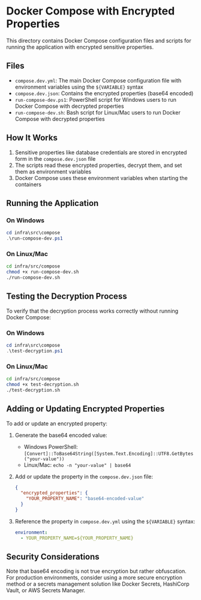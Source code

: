 # Docker Compose with Encrypted Properties

This directory contains Docker Compose configuration files and scripts for running the application with encrypted sensitive properties.

## Files

- `compose.dev.yml`: The main Docker Compose configuration file with environment variables using the `${VARIABLE}` syntax
- `compose.dev.json`: Contains the encrypted properties (base64 encoded)
- `run-compose-dev.ps1`: PowerShell script for Windows users to run Docker Compose with decrypted properties
- `run-compose-dev.sh`: Bash script for Linux/Mac users to run Docker Compose with decrypted properties

## How It Works

1. Sensitive properties like database credentials are stored in encrypted form in the `compose.dev.json` file
2. The scripts read these encrypted properties, decrypt them, and set them as environment variables
3. Docker Compose uses these environment variables when starting the containers

## Running the Application

### On Windows

```powershell
cd infra\src\compose
.\run-compose-dev.ps1
```

### On Linux/Mac

```bash
cd infra/src/compose
chmod +x run-compose-dev.sh
./run-compose-dev.sh
```

## Testing the Decryption Process

To verify that the decryption process works correctly without running Docker Compose:

### On Windows

```powershell
cd infra\src\compose
.\test-decryption.ps1
```

### On Linux/Mac

```bash
cd infra/src/compose
chmod +x test-decryption.sh
./test-decryption.sh
```

## Adding or Updating Encrypted Properties

To add or update an encrypted property:

1. Generate the base64 encoded value:
   - Windows PowerShell: `[Convert]::ToBase64String([System.Text.Encoding]::UTF8.GetBytes("your-value"))`
   - Linux/Mac: `echo -n "your-value" | base64`

2. Add or update the property in the `compose.dev.json` file:
   ```json
   {
     "encrypted_properties": {
       "YOUR_PROPERTY_NAME": "base64-encoded-value"
     }
   }
   ```

3. Reference the property in `compose.dev.yml` using the `${VARIABLE}` syntax:
   ```yaml
   environment:
     - YOUR_PROPERTY_NAME=${YOUR_PROPERTY_NAME}
   ```

## Security Considerations

Note that base64 encoding is not true encryption but rather obfuscation. For production environments, consider using a more secure encryption method or a secrets management solution like Docker Secrets, HashiCorp Vault, or AWS Secrets Manager.

